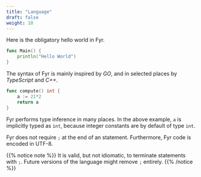 ```yaml
---
title: "Language"
draft: false
weight: 10
---
```


Here is the obligatory hello world in Fyr.

```go
func Main() {
    println("Hello World")
}
```

The syntax of Fyr is mainly inspired by _GO_, and in selected places by _TypeScript_ and _C++_.

```go
func compute() int {
    a := 21*2
    return a
}
```

Fyr performs type inference in many places.
In the above example, `a` is implicitly typed as `int`, because integer constants are by default of type `int`.

Fyr does not require `;` at the end of an statement.
Furthermore, Fyr code is encoded in UTF-8.

{{% notice note %}}
It is valid, but not idiomatic, to terminate statements with `;`.
Future versions of the language might remove `;` entirely.
{{% /notice %}}